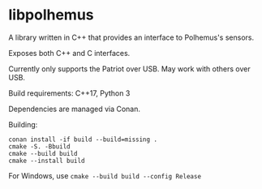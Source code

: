 # libpolhemus

A library written in C++ that provides an interface to Polhemus's sensors.

Exposes both C++ and C interfaces.

Currently only supports the Patriot over USB. May work with others over USB.

Build requirements: C++17, Python 3

Dependencies are managed via Conan.

Building:

```
conan install -if build --build=missing .
cmake -S. -Bbuild
cmake --build build
cmake --install build
```

For Windows, use `cmake --build build --config Release`
